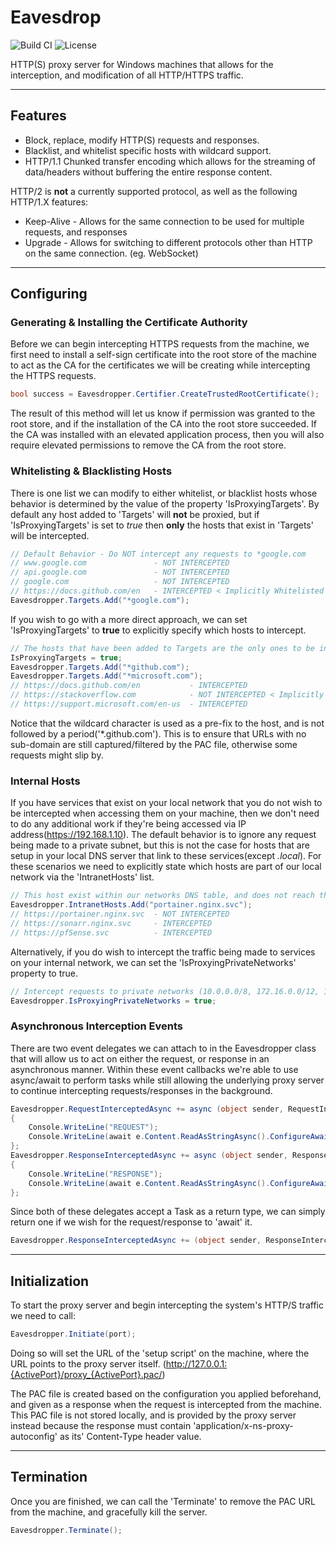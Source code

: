# Eavesdrop
![Build CI](https://github.com/ArachisH/Eavesdrop/actions/workflows/build.yaml/badge.svg)
![License](https://img.shields.io/github/license/ArachisH/Eavesdrop?label=License)

HTTP(S) proxy server for Windows machines that allows for the interception, and modification of all HTTP/HTTPS traffic.

---
## Features
* Block, replace, modify HTTP(S) requests and responses.
* Blacklist, and whitelist specific hosts with wildcard support.
* HTTP/1.1 Chunked transfer encoding which allows for the streaming of data/headers without buffering the entire response content.

HTTP/2 is **not** a currently supported protocol, as well as the following HTTP/1.X features:
* Keep-Alive - Allows for the same connection to be used for multiple requests, and responses
* Upgrade - Allows for switching to different protocols other than HTTP on the same connection. (eg. WebSocket)
---
## Configuring

### Generating & Installing the Certificate Authority
Before we can begin intercepting HTTPS requests from the machine, we first need to install a self-sign certificate into the root store of the machine to act as the CA for the certificates we will be creating while intercepting the HTTPS requests.
```cs
bool success = Eavesdropper.Certifier.CreateTrustedRootCertificate();
```
The result of this method will let us know if permission was granted to the root store, and if the installation of the CA into the root store succeeded. If the CA was installed with an elevated application process, then you will also require elevated permissions to remove the CA from the root store.

### Whitelisting & Blacklisting Hosts
There is one list we can modify to either whitelist, or blacklist hosts whose behavior is determined by the value of the property 'IsProxyingTargets'. By default any host added to 'Targets' will **not** be proxied, but if 'IsProxyingTargets' is set to *true* then **only** the hosts that exist in 'Targets' will be intercepted.
```cs
// Default Behavior - Do NOT intercept any requests to *google.com
// www.google.com               - NOT INTERCEPTED
// api.google.com               - NOT INTERCEPTED
// google.com                   - NOT INTERCEPTED
// https://docs.github.com/en   - INTERCEPTED < Implicitly Whitelisted
Eavesdropper.Targets.Add("*google.com");
```
If you wish to go with a more direct approach, we can set 'IsProxyingTargets' to **true** to explicitly specify which hosts to intercept.
```cs
// The hosts that have been added to Targets are the only ones to be intercepted
IsProxyingTargets = true;
Eavesdropper.Targets.Add("*github.com");
Eavesdropper.Targets.Add("*microsoft.com");
// https://docs.github.com/en           - INTERCEPTED
// https://stackoverflow.com            - NOT INTERCEPTED < Implicitly Blacklisted
// https://support.microsoft.com/en-us  - INTERCEPTED
```
Notice that the wildcard character is used as a pre-fix to the host, and is not followed by a period('\*.github.com'). This is to ensure that URLs with no sub-domain are still captured/filtered by the PAC file, otherwise some requests might slip by.

### Internal Hosts
If you have services that exist on your local network that you do not wish to be intercepted when accessing them on your machine, then we don't need to do any additional work if they're being accessed via IP address(https://192.168.1.10). The default behavior is to ignore any request being made to a private subnet, but this is not the case for hosts that are setup in your local DNS server that link to these services(except *.local*). For these scenarios we need to explicitly state which hosts are part of our local network via the 'IntranetHosts' list.
```cs
// This host exist within our networks DNS table, and does not reach the Internet.
Eavesdropper.IntranetHosts.Add("portainer.nginx.svc");
// https://portainer.nginx.svc  - NOT INTERCEPTED
// https://sonarr.nginx.svc     - INTERCEPTED
// https://pfSense.svc          - INTERCEPTED
```
Alternatively, if you do wish to intercept the traffic being made to services on your internal network, we can set the 'IsProxyingPrivateNetworks' property to true.
```cs
// Intercept requests to private networks (10.0.0.0/8, 172.16.0.0/12, 192.168.0.0/16)
Eavesdropper.IsProxyingPrivateNetworks = true;
```

### Asynchronous Interception Events
There are two event delegates we can attach to in the Eavesdropper class that will allow us to act on either the request, or response in an asynchronous manner. Within these event callbacks we're able to use async/await to perform tasks while still allowing the underlying proxy server to continue intercepting requests/responses in the background.
```cs
Eavesdropper.RequestInterceptedAsync += async (object sender, RequestInterceptedEventArgs e) =>
{
    Console.WriteLine("REQUEST");
    Console.WriteLine(await e.Content.ReadAsStringAsync().ConfigureAwait(false));
};
Eavesdropper.ResponseInterceptedAsync += async (object sender, ResponseInterceptedEventArgs e) =>
{
    Console.WriteLine("RESPONSE");
    Console.WriteLine(await e.Content.ReadAsStringAsync().ConfigureAwait(false));
};
```
Since both of these delegates accept a Task as a return type, we can simply return one if we wish for the request/response to 'await' it.
```cs
Eavesdropper.ResponseInterceptedAsync += (object sender, ResponseInterceptedEventArgs e) => Task.Delay(1000);
```

---
## Initialization
To start the proxy server and begin intercepting the system's HTTP/S traffic we need to call:
```cs
Eavesdropper.Initiate(port);
```
Doing so will set the URL of the 'setup script' on the machine, where the URL points to the proxy server itself.
(http://127.0.0.1:{ActivePort}/proxy_{ActivePort}.pac/)

The PAC file is created based on the configuration you applied beforehand, and given as a response when the request is intercepted from the machine. This PAC file is not stored locally, and is provided by the proxy server instead because the response must contain 'application/x-ns-proxy-autoconfig' as its' Content-Type header value.

---
## Termination
Once you are finished, we can call the 'Terminate' to remove the PAC URL from the machine, and gracefully kill the server.
```cs
Eavesdropper.Terminate();
```
